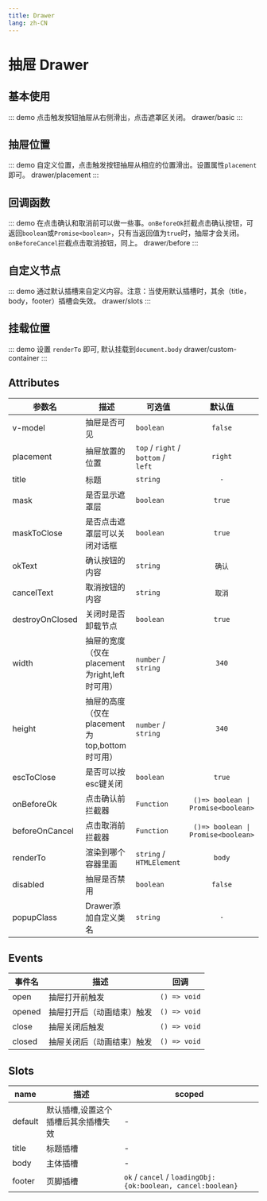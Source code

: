 ```yaml
---
title: Drawer
lang: zh-CN
---
```


# 抽屉 Drawer

## 基本使用
::: demo 点击触发按钮抽屉从右侧滑出，点击遮罩区关闭。
drawer/basic
:::

## 抽屉位置
::: demo 自定义位置，点击触发按钮抽屉从相应的位置滑出。设置属性`placement`即可。
drawer/placement
:::

## 回调函数
::: demo 在点击确认和取消前可以做一些事。`onBeforeOk`拦截点击确认按钮，可返回`boolean`或`Promise<boolean>`，只有当返回值为`true`时，抽屉才会关闭。`onBeforeCancel`拦截点击取消按钮，同上。
drawer/before
:::

## 自定义节点
::: demo 通过默认插槽来自定义内容。注意：当使用默认插槽时，其余（title，body，footer）插槽会失效。
drawer/slots
:::


## 挂载位置
::: demo  设置 `renderTo` 即可, 默认挂载到`document.body`
drawer/custom-container
:::

## Attributes
|参数名|描述|可选值|默认值|
|---|---|---|:---:|
|v-model|抽屉是否可见|`boolean`|`false`|
|placement|抽屉放置的位置|`top` / `right` / `bottom` / `left` |`right`|
|title|标题|`string`|`-`|
|mask|是否显示遮罩层|`boolean`|`true`|
|maskToClose|是否点击遮罩层可以关闭对话框|`boolean` |`true`|
|okText|确认按钮的内容|`string` |`确认`|
|cancelText|取消按钮的内容|`string` |`取消`|
|destroyOnClosed|关闭时是否卸载节点|`boolean` |`true`|
|width|抽屉的宽度（仅在placement为right,left时可用）|`number` / `string` |`340`|
|height|抽屉的高度（仅在placement为top,bottom时可用）|`number` / `string` |`340`|
|escToClose|是否可以按esc键关闭|`boolean` |`true`|
|onBeforeOk|点击确认前拦截器|`Function`|`()=> boolean \| Promise<boolean>`|
|beforeOnCancel|点击取消前拦截器|`Function`|`()=> boolean \| Promise<boolean>`|
|renderTo|渲染到哪个容器里面|`string` / `HTMLElement`|`body`|
|disabled|抽屉是否禁用|`boolean`|`false`|
|popupClass|Drawer添加自定义类名|`string`|`-`|


## Events
|事件名|描述|回调|
|---|---|---|
|open|抽屉打开前触发|`() => void`|
|opened|抽屉打开后（动画结束）触发|`() => void`|
|close|抽屉关闭后触发|`() => void`|
|closed|抽屉关闭后（动画结束）触发|`() => void`|


## Slots
|name|描述|scoped|
|---|---|---|
|default|默认插槽,设置这个插槽后其余插槽失效|-|
|title|标题插槽|-|
|body|主体插槽|-|
|footer|页脚插槽|`ok` / `cancel` / `loadingObj: {ok:boolean, cancel:boolean}` |



